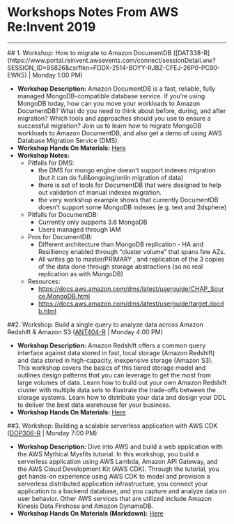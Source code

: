 # Workshops Notes From AWS Re:Invent 2019
<hr>
## 1. Workshop: How to migrate to Amazon DocumentDB
([DAT338-R](https://www.portal.reinvent.awsevents.com/connect/sessionDetail.ww?SESSION_ID=95826&csrftkn=FDDX-2514-BOYY-RJBZ-CFEJ-26P0-PC90-EWK5) | Monday 1:00 PM)


* **Workshop Description:** Amazon DocumentDB is a fast, reliable, fully managed MongoDB-compatible database service. If you’re using MongoDB today, how can you move your workloads to Amazon DocumentDB? What do you need to think about before, during, and after migration? Which tools and approaches should you use to ensure a successful migration? Join us to learn how to migrate MongoDB workloads to Amazon DocumentDB, and also get a demo of using AWS Database Migration Service (DMS).
* **Workshop Hands On Materials:** [Here](http://d310sl6n0pru7e.cloudfront.net/verifydms_4.html)
* **Workshop Notes:**
  - Pitfalls for DMS:
    - the DMS for mongo engine doesn't support indexes migration (but it can do full&ongoing/onlin migration of data)
    - there is set of tools for DocumentDB that were designed to help out validation of manual indexes migration.
    - the very workshop example shows that currently DocumentDB doesn't support some MongoDB indexes (e.g. text and 2dsphere)
  - Pitfalls for DocumentDB:
    - Currently only supports 3.6 MongoDB
    - Users managed through IAM
  - Pros for DocumentDB:
    - Different architecture than MongoDB replication - HA and Resilliency enabled through “cluster volume” that spans few AZs.
    - All writes go to master/PRIMARY , and replication of the 3 copies of the data done through storage abstractions (so no real replication as with MongoDB)
  - Resources:
    - https://docs.aws.amazon.com/dms/latest/userguide/CHAP_Source.MongoDB.html
    - https://docs.aws.amazon.com/dms/latest/userguide/target.docdb.html


##2. Workshop: Build a single query to analyze data across Amazon Redshift & Amazon S3
([ANT404-R](https://www.portal.reinvent.awsevents.com/connect/sessionDetail.ww?SESSION_ID=96411&csrftkn=FDDX-2514-BOYY-RJBZ-CFEJ-26P0-PC90-EWK5) | Monday 4:00 PM)

* **Workshop Description:** Amazon Redshift offers a common query interface against data stored in fast, local storage (Amazon Redshift) and data stored in high-capacity, inexpensive storage (Amazon S3). This workshop covers the basics of this tiered storage model and outlines design patterns that you can leverage to get the most from large volumes of data. Learn how to build out your own Amazon Redshift cluster with multiple data sets to illustrate the trade-offs between the storage systems. Learn how to distribute your data and design your DDL to deliver the best data warehouse for your business.
* **Workshop Hands On Materials:** [Here](https://ant404.notebook.us-east-1.sagemaker.aws/tree)


##3. Workshop: Building a scalable serverless application with AWS CDK
([DOP306-R](https://www.portal.reinvent.awsevents.com/connect/sessionDetail.ww?SESSION_ID=96826&csrftkn=FDDX-2514-BOYY-RJBZ-CFEJ-26P0-PC90-EWK5) | Monday 7:00 PM)

* **Workshop Description:** Dive into AWS and build a web application with the AWS Mythical Mysfits tutorial. In this workshop, you build a serverless application using AWS Lambda, Amazon API Gateway, and the AWS Cloud Development Kit (AWS CDK). Through the tutorial, you get hands-on experience using AWS CDK to model and provision a serverless distributed application infrastructure, you connect your application to a backend database, and you capture and analyze data on user behavior. Other AWS services that are utilized include Amazon Kinesis Data Firehose and Amazon DynamoDB.
* **Workshop Hands On Materials (Markdown):** [Here](https://s3.amazonaws.com/ee-assets-prod-us-east-1/modules/882416f812d947c09867fae6aa4a6502/v1/readme.md)
